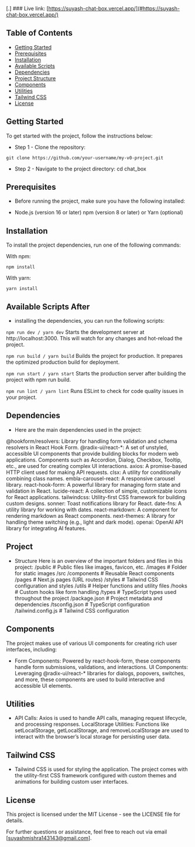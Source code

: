 [.] ### Live link: [https://suyash-chat-box.vercel.app/](#https://suyash-chat-box.vercel.app/)

## Table of Contents

- [Getting Started](#getting-started)
- [Prerequisites](#prerequisites)
- [Installation](#installation)
- [Available Scripts](#available-scripts)
- [Dependencies](#dependencies)
- [Project Structure](#project-structure)
- [Components](#components)
- [Utilities](#utilities)
- [Tailwind CSS](#tailwind-css)
- [License](#license)

## Getting Started

To get started with the project, follow the instructions below:

- Step 1 - Clone the repository:

`git clone https://github.com/your-username/my-v0-project.git`

- Step 2 - Navigate to the project directory:
  cd chat_box

## Prerequisites

- Before running the project, make sure you have the following installed:

- Node.js (version 16 or later) npm (version 8 or later) or Yarn (optional)

## Installation

To install the project dependencies, run one of the following commands:

With npm:

`npm install`

With yarn:

`yarn install`

## Available Scripts After

- installing the dependencies, you can run the following scripts:

`npm run dev / yarn dev` Starts the development server at http://localhost:3000. This will watch for any changes and hot-reload the project.

`npm run build / yarn build` Builds the project for production. It prepares the optimized production build for deployment.

`npm run start / yarn start` Starts the production server after building the project with npm run build.

`npm run lint / yarn lint` Runs ESLint to check for code quality issues in your project.

## Dependencies

- Here are the main dependencies used in the project:

@hookform/resolvers: Library for handling form validation and schema resolvers in React Hook Form. @radix-ui/react-\*: A set of unstyled, accessible UI components that provide building blocks for modern web applications. Components such as Accordion, Dialog, Checkbox, Tooltip, etc., are used for creating complex UI interactions. axios: A promise-based HTTP client used for making API requests. clsx: A utility for conditionally combining class names. embla-carousel-react: A responsive carousel library. react-hook-form: A powerful library for managing form state and validation in React. lucide-react: A collection of simple, customizable icons for React applications. tailwindcss: Utility-first CSS framework for building custom designs. sonner: Toast notifications library for React. date-fns: A utility library for working with dates. react-markdown: A component for rendering markdown as React components. next-themes: A library for handling theme switching (e.g., light and dark mode). openai: OpenAI API library for integrating AI features.

## Project

- Structure Here is an overview of the important folders and files in this project: /public # Public files like images, favicon, etc. /images # Folder for static images /src /components # Reusable React components /pages # Next.js pages (URL routes) /styles # Tailwind CSS configuration and styles /utils # Helper functions and utility files /hooks # Custom hooks like form handling /types # TypeScript types used throughout the project /package.json # Project metadata and dependencies /tsconfig.json # TypeScript configuration /tailwind.config.js # Tailwind CSS configuration

## Components

The project makes use of various UI components for creating rich user interfaces, including:

- Form Components: Powered by react-hook-form, these components handle form submissions, validations, and interactions. UI Components: Leveraging @radix-ui/react-\* libraries for dialogs, popovers, switches, and more, these components are used to build interactive and accessible UI elements.

## Utilities

- API Calls: Axios is used to handle API calls, managing request lifecycle, and processing responses. LocalStorage Utilities: Functions like setLocalStorage, getLocalStorage, and removeLocalStorage are used to interact with the browser’s local storage for persisting user data.

## Tailwind CSS

- Tailwind CSS is used for styling the application. The project comes with the utility-first CSS framework configured with custom themes and animations for building custom user interfaces.

## License

This project is licensed under the MIT License - see the LICENSE file for details.

For further questions or assistance, feel free to reach out via email [suyashmishra143143@gmail.com].
